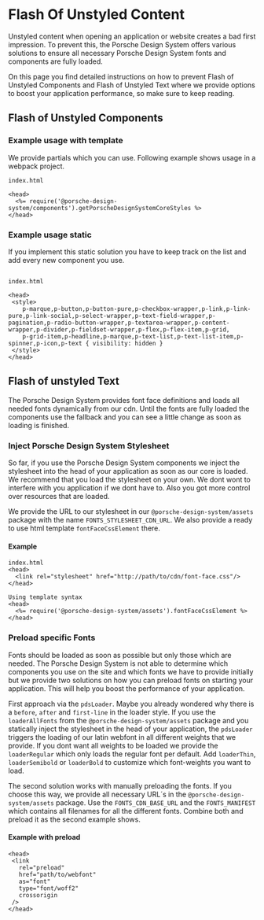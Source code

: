 # Flash Of Unstyled Content

Unstyled content when opening an application or website creates a bad first impression.
To prevent this, the Porsche Design System offers various solutions to ensure all necessary Porsche Design System fonts and components are fully loaded.

On this page you find detailed instructions on how to prevent Flash of Unstyled Components and Flash of Unstyled Text where we provide options to
boost your application performance, so make sure to keep reading.

## Flash of Unstyled Components


### Example usage with template 

We provide partials which you can use. Following example shows usage in a webpack project.

``` 
index.html

<head>
  <%= require('@porsche-design-system/components').getPorscheDesignSystemCoreStyles %>
</head>
``` 

### Example usage static

If you implement this static solution you have to keep track on the list and add every new component you use.

```

index.html

<head>
 <style>
    p-marque,p-button,p-button-pure,p-checkbox-wrapper,p-link,p-link-pure,p-link-social,p-select-wrapper,p-text-field-wrapper,p-pagination,p-radio-button-wrapper,p-textarea-wrapper,p-content-wrapper,p-divider,p-fieldset-wrapper,p-flex,p-flex-item,p-grid,
    p-grid-item,p-headline,p-marque,p-text-list,p-text-list-item,p-spinner,p-icon,p-text { visibility: hidden }
 </style>
</head>
```

## Flash of unstyled Text

The Porsche Design System provides font face definitions and loads all needed fonts dynamically from our cdn. Until the fonts are fully loaded
the components use the fallback and you can see a little change as soon as loading is finished.

### Inject Porsche Design System Stylesheet

So far, if you use the Porsche Design System components we inject the stylesheet into the head of your application as soon as our core is loaded.
We recommend that you load the stylesheet on your own. We dont wont to interfere with you application if we dont have to. Also you got more
control over resources that are loaded.

We provide the URL to our stylesheet in our `@porsche-design-system/assets` package with the name `FONTS_STYLESHEET_CDN_URL`. We also
provide a ready to use html template `fontFaceCssElement` there.

#### Example

```
index.html
<head>
  <link rel="stylesheet" href="http://path/to/cdn/font-face.css"/>
</head>

Using template syntax
<head>
  <%= require('@porsche-design-system/assets').fontFaceCssElement %>
</head>
```

### Preload specific Fonts

Fonts should be loaded as soon as possible but only those which are needed. The Porsche Design System is not able to determine which components
you use on the site and which fonts we have to provide initially but we provide two solutions on how you can preload fonts on starting your application.
This will help you boost the performance of your application.

First approach via the `pdsLoader`. Maybe you already wondered why there is a `before`, `after` and  `first-line` in the loader style. If you use the
`loaderAllFonts` from the `@porsche-design-system/assets` package and you statically inject the stylesheet in the head of your application, the `pdsLoader` triggers
the loading of our latin webfont in all different weights that we provide.
If you dont want all weights to be loaded we provide the `loaderRegular` which only loads the regular font per default. Add `loaderThin`, `loaderSemibold` or `loaderBold`
to customize which font-weights you want to load.

The second solution works with manually preloading the fonts. If you choose this way, we provide all necessary URL´s in the `@porsche-design-system/assets` package.
Use the `FONTS_CDN_BASE_URL` and the `FONTS_MANIFEST` which contains all filenames for all the different fonts. Combine both
and preload it as the second example shows.

#### Example with preload

```
<head>
 <link
   rel="preload"
   href="path/to/webfont"
   as="font"
   type="font/woff2"
   crossorigin
 />
</head>
```